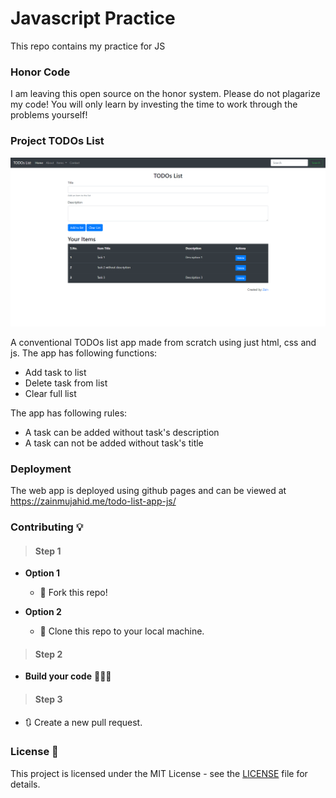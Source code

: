 # **Javascript Practice**
This repo contains my practice for JS

### **Honor Code**
I am leaving this open source on the honor system. Please do not plagarize my code! You will only learn by investing the time to work through the problems yourself!

### **Project TODOs List**

![](./assets/web-app-ss.png)

A conventional TODOs list app made from scratch using just html, css and js. The app has following functions:
- Add task to list
- Delete task from list
- Clear full list

The app has following rules:
- A task can be added without task's description
- A task can not be added without task's title

### **Deployment**
The web app is deployed using github pages and can be viewed at https://zainmujahid.me/todo-list-app-js/

### **Contributing** 💡
> #### Step 1

- **Option 1**
    - 🍴 Fork this repo!

- **Option 2**
    - 👯 Clone this repo to your local machine.

> #### Step 2

- **Build your code** 🔨🔨🔨

> #### Step 3

- 🔃 Create a new pull request.

### **License 📄**
This project is licensed under the MIT License - see the [LICENSE](./LICENSE) file for details.